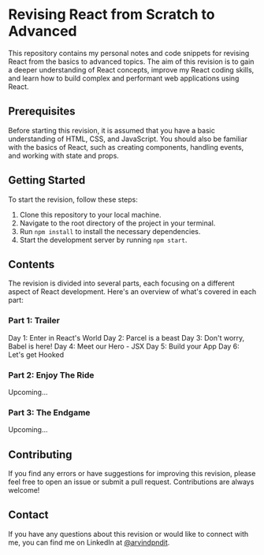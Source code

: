 # Revising React from Scratch to Advanced

This repository contains my personal notes and code snippets for revising React from the basics to advanced topics. The aim of this revision is to gain a deeper understanding of React concepts, improve my React coding skills, and learn how to build complex and performant web applications using React.

## Prerequisites

Before starting this revision, it is assumed that you have a basic understanding of HTML, CSS, and JavaScript. You should also be familiar with the basics of React, such as creating components, handling events, and working with state and props.

## Getting Started

To start the revision, follow these steps:

1. Clone this repository to your local machine.
2. Navigate to the root directory of the project in your terminal.
3. Run `npm install` to install the necessary dependencies.
4. Start the development server by running `npm start`.

## Contents

The revision is divided into several parts, each focusing on a different aspect of React development. Here's an overview of what's covered in each part:

### Part 1: Trailer

Day 1: Enter in React's World
Day 2: Parcel is a beast
Day 3: Don't worry, Babel is here!
Day 4: Meet our Hero - JSX
Day 5: Build your App
Day 6: Let's get Hooked

### Part 2: Enjoy The Ride

Upcoming...

### Part 3: The Endgame

Upcoming...

## Contributing

If you find any errors or have suggestions for improving this revision, please feel free to open an issue or submit a pull request. Contributions are always welcome!

## Contact

If you have any questions about this revision or would like to connect with me, you can find me on LinkedIn at [@arvindpndit](https://www.linkedin.com/in/arvindpndit/).

